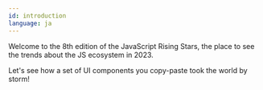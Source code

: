 ```yaml
---
id: introduction
language: ja
---
```


Welcome to the 8th edition of the JavaScript Rising Stars, the place to see the trends about the JS ecosystem in 2023.

Let's see how a set of UI components you copy-paste took the world by storm!
